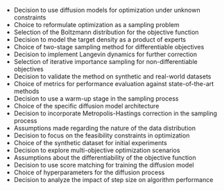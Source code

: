 - Decision to use diffusion models for optimization under unknown constraints
- Choice to reformulate optimization as a sampling problem
- Selection of the Boltzmann distribution for the objective function
- Decision to model the target density as a product of experts
- Choice of two-stage sampling method for differentiable objectives
- Decision to implement Langevin dynamics for further correction
- Selection of iterative importance sampling for non-differentiable objectives
- Decision to validate the method on synthetic and real-world datasets
- Choice of metrics for performance evaluation against state-of-the-art methods
- Decision to use a warm-up stage in the sampling process
- Choice of the specific diffusion model architecture
- Decision to incorporate Metropolis-Hastings correction in the sampling process
- Assumptions made regarding the nature of the data distribution
- Decision to focus on the feasibility constraints in optimization
- Choice of the synthetic dataset for initial experiments
- Decision to explore multi-objective optimization scenarios
- Assumptions about the differentiability of the objective function
- Decision to use score matching for training the diffusion model
- Choice of hyperparameters for the diffusion process
- Decision to analyze the impact of step size on algorithm performance